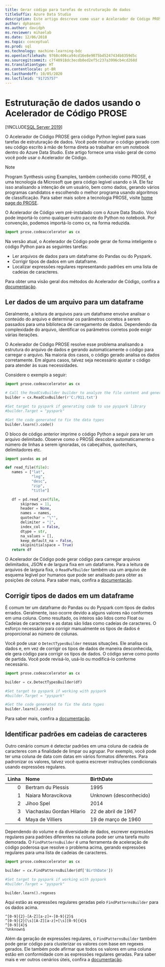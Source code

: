 ```yaml
---
title: Gerar código para tarefas de estruturação de dados
titleSuffix: Azure Data Studio
description: Este artigo descreve como usar o Acelerador de Código PROSE no Azure Data Studio para gerar automaticamente o código para tarefas comuns de estruturação de dados.
author: dphansen
ms.author: davidph
ms.reviewer: mihaelab
ms.date: 12/06/2018
ms.topic: conceptual
ms.prod: sql
ms.technology: machine-learning-bdc
ms.openlocfilehash: 9768c406ca94cd16e8e9075bd5247434b8359d5c
ms.sourcegitcommit: c7f40918dc3ecdb0ed2ef5c237a3996cb4cd268d
ms.translationtype: HT
ms.contentlocale: pt-BR
ms.lasthandoff: 10/05/2020
ms.locfileid: "91725757"
---
```

# <a name="data-wrangling-using-prose-code-accelerator"></a>Estruturação de dados usando o Acelerador de Código PROSE

[!INCLUDE[SQL Server 2019](../includes/applies-to-version/sqlserver2019.md)]

O Acelerador de Código PROSE gera código Python legível para suas tarefas de estruturação de dados. Você pode misturar o código gerado com seu código escrito à mão de forma direta ao trabalhar em um notebook dentro do Azure Data Studio. Este artigo fornece uma visão geral de como você pode usar o Acelerador de Código.

 > [!NOTE]
 > Program Synthesis using Examples, também conhecido como PROSE, é uma tecnologia da Microsoft que gera código legível usando o IA. Ele faz isso analisando a intenção de um usuário, bem como dados, gerando vários programas candidatos e escolhendo o melhor programa usando algoritmos de classificação. Para saber mais sobre a tecnologia PROSE, visite [home page do PROSE](https://microsoft.github.io/prose/).

O Acelerador de Código vem pré-instalado com o Azure Data Studio. Você pode importá-lo como qualquer outro pacote do Python no notebook. Por convenção, podemos importá-lo como cx, na forma reduzida.

```python
import prose.codeaccelerator as cx
```

Na versão atual, o Acelerador de Código pode gerar de forma inteligente o código Python para as seguintes tarefas:

- Ler arquivos de dados para um dataframe do Pandas ou do Pyspark.
- Corrigir tipos de dados em um dataframe.
- Localizar expressões regulares representando padrões em uma lista de cadeias de caracteres.

Para obter uma visão geral dos métodos do Acelerador de Código, confira a [documentação](/python/api/overview/azure/prose/intro).

## <a name="reading-data-from-a-file-to-a-dataframe"></a>Ler dados de um arquivo para um dataframe

Geralmente, a leitura de arquivos para um dataframe envolve analisar o conteúdo do arquivo e determinar os parâmetros corretos a serem passados para uma biblioteca de carregamento de dados. Dependendo da complexidade do arquivo, identificar os parâmetros corretos pode exigir várias iterações.

O Acelerador de Código PROSE resolve esse problema analisando a estrutura do arquivo de dados e gerando automaticamente o código para carregar o arquivo. Na maioria dos casos, o código gerado analisa os dados corretamente. Em alguns casos, talvez seja necessário ajustar o código para atender às suas necessidades.

Considere o exemplo a seguir:

 ```python
import prose.codeaccelerator as cx

# Call the ReadCsvBuilder builder to analyze the file content and generate code to load it
builder = cx.ReadCsvBuilder(r'C:/911.txt')

#Set target to pyspark if generating code to use pyspark library
#builder.Target = "pyspark"

#Get the code generated to fix the data types
builder.learn().code()
 ```

O bloco de código anterior imprime o código Python a seguir para ler um arquivo delimitado. Observe como o PROSE descobre automaticamente o número de linhas a serem ignoradas, os cabeçalhos, quotechars, delimitadores etc.

 ```python
import pandas as pd

def read_file(file):
    names = ["lat",
             "lng",
             "desc",
             "zip",
             "title"]

    df = pd.read_csv(file,
        skiprows = 11,
        header = None,
        names = names,
        quotechar = "\"",
        delimiter = "|",
        index_col = False,
        dtype = str,
        na_values = [],
        keep_default_na = False,
        skipinitialspace = True)
    return df
 ```

O Acelerador de Código pode gerar código para carregar arquivos delimitados, JSON e de largura fixa em um dataframe. Para a leitura de arquivos de largura fixa, o `ReadFwfBuilder` também usa um arquivo de esquema legível por humanos que pode ser analisado para obter as posições de coluna. Para saber mais, confira a [documentação](/python/api/overview/azure/prose/intro).

## <a name="fixing-data-types-in-a-dataframe"></a>Corrigir tipos de dados em um dataframe

É comum ter um dataframe do Pandas ou do Pyspark com tipos de dados errados. Geralmente, isso ocorre devido a alguns valores não conformes em uma coluna. Como resultado, os inteiros são lidos como Float ou Cadeias de caracteres e as datas são lidas como cadeias de caracteres. O esforço necessário para corrigir manualmente os tipos de dados é proporcional ao número de colunas.

Você pode usar o `DetectTypesBuilder` nessas situações. Ele analisa os dados e, em vez de corrigir os tipos de dados de maneira desconhecida, ele gera código para corrigir os tipos de dados. O código serve como ponto de partida. Você pode revisá-lo, usá-lo ou modificá-lo conforme necessário.

```python
import prose.codeaccelerator as cx

builder = cx.DetectTypesBuilder(df)

#Set target to pyspark if working with pyspark
#builder.Target = "pyspark"

#Get the code generated to fix the data types
builder.learn().code()
```

Para saber mais, confira a [documentação](/python/api/overview/azure/prose/fixdatatypes).

## <a name="identifying-patterns-in-strings"></a>Identificar padrões em cadeias de caracteres

Outro cenário comum é detectar padrões em uma coluna de cadeia de caracteres com a finalidade de limpar ou agrupar. Por exemplo, você pode ter uma coluna de data com datas em vários formatos diferentes. Para padronizar os valores, talvez você queira escrever instruções condicionais usando expressões regulares.


|Linha|Nome                      |BirthDate      |
|--:|:-------------------------|:--------------|
| 0 |Bertram du Plessis        |1995           |
| 1 |Naiara Moravcikova        |Unknown (desconhecido)        |
| 2 |Jihoo Spel                |2014           |
| 3 |Viachaslau Gordan Hilario |22 de abril de 1967      |
| 4 |Maya de Villiers          |19 de março de 1960      |

Dependendo do volume e da diversidade de dados, escrever expressões regulares para padrões diferentes na coluna pode ser uma tarefa muito demorada. O `FindPatternsBuilder` é uma ferramenta de aceleração de código poderosa que resolve o problema acima, gerando expressões regulares para uma lista de cadeias de caracteres.

```python
import prose.codeaccelerator as cx

builder = cx.FindPatternsBuilder(df['BirthDate'])

#Set target to pyspark if working with pyspark
#builder.Target = "pyspark"

builder.learn().regexes
```

Aqui estão as expressões regulares geradas pelo `FindPatternsBuilder` para os dados acima.

```
^[0-9]{2}-[A-Z][a-z]+-[0-9]{2}$
^[0-9]{2}[\s][A-Z][a-z]+[\s][0-9]{4}$
^[0-9]{4}$
^Unknown$
```

Além da geração de expressões regulares, o `FindPatternsBuilder` também pode gerar código para clusterizar os valores com base em regexes gerados. Ele também pode afirmar que todos os valores em uma coluna estão em conformidade com as expressões regulares geradas. Para saber mais e ver outros cenários úteis, confira a [documentação](/python/api/overview/azure/prose/findpatterns).